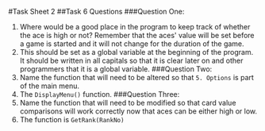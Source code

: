 #Task Sheet 2
##Task 6 Questions
###Question One:
1. Where would be a good place in the program to keep track of whether the ace is high or not? Remember that the aces' value will be set before a game is started and it will not change for the duration of the game.
2. This should be set as a global variable at the beginning of the program. It should be written in all capitals so that it is clear later on and other programmers that it is a global variable.
###Question Two:
1. Name the function that will need to be altered so that `5. Options` is part of the main menu.
2. The `DisplayMenu()` function.
###Question Three:
1. Name the function that will need to be modified so that card value comparisons will work correctly now that aces can be either high or low.
2. The function is `GetRank(RankNo)`
